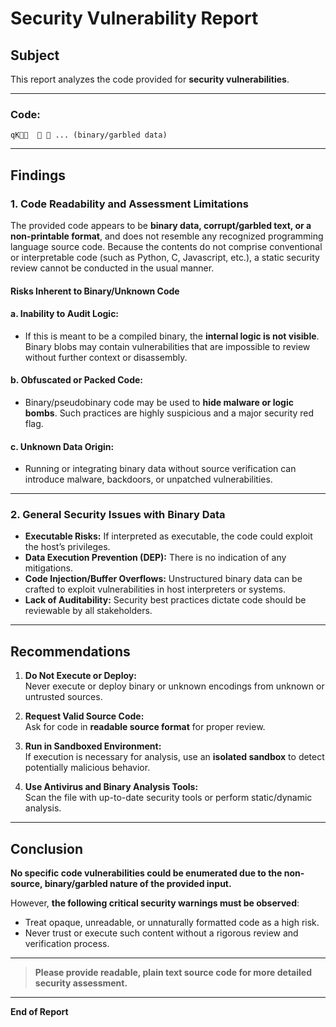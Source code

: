 # Security Vulnerability Report

## Subject

This report analyzes the code provided for **security vulnerabilities**.

---

### Code:

```plaintext
qK                         ... (binary/garbled data)
```

---

## Findings

### 1. Code Readability and Assessment Limitations

The provided code appears to be **binary data, corrupt/garbled text, or a non-printable format**, and does not resemble any recognized programming language source code. Because the contents do not comprise conventional or interpretable code (such as Python, C, Javascript, etc.), a static security review cannot be conducted in the usual manner.

#### Risks Inherent to Binary/Unknown Code

#### a. **Inability to Audit Logic:**
- If this is meant to be a compiled binary, the **internal logic is not visible**. Binary blobs may contain vulnerabilities that are impossible to review without further context or disassembly.

#### b. **Obfuscated or Packed Code:**
- Binary/pseudobinary code may be used to **hide malware or logic bombs**. Such practices are highly suspicious and a major security red flag.

#### c. **Unknown Data Origin:**
- Running or integrating binary data without source verification can introduce malware, backdoors, or unpatched vulnerabilities.

---

### 2. General Security Issues with Binary Data

- **Executable Risks:** If interpreted as executable, the code could exploit the host’s privileges.
- **Data Execution Prevention (DEP):** There is no indication of any mitigations.
- **Code Injection/Buffer Overflows:** Unstructured binary data can be crafted to exploit vulnerabilities in host interpreters or systems.
- **Lack of Auditability:** Security best practices dictate code should be reviewable by all stakeholders.

---

## Recommendations

1. **Do Not Execute or Deploy:**  
   Never execute or deploy binary or unknown encodings from unknown or untrusted sources.

2. **Request Valid Source Code:**  
   Ask for code in **readable source format** for proper review.

3. **Run in Sandboxed Environment:**  
   If execution is necessary for analysis, use an **isolated sandbox** to detect potentially malicious behavior.

4. **Use Antivirus and Binary Analysis Tools:**  
   Scan the file with up-to-date security tools or perform static/dynamic analysis.

---

## Conclusion

**No specific code vulnerabilities could be enumerated due to the non-source, binary/garbled nature of the provided input.**

However, **the following critical security warnings must be observed**:

- Treat opaque, unreadable, or unnaturally formatted code as a high risk.
- Never trust or execute such content without a rigorous review and verification process.

---

> **Please provide readable, plain text source code for more detailed security assessment.**

---

**End of Report**